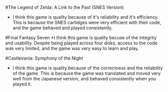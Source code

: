 #The Legend of Zelda: A Link to the Past (SNES Version)
  * I think this game is quality because of it's reliability and it's efficiency. This is because the SNES cartidges were very efficient with their code, and the game behaved and played consistently.
  
 #Final Fantasy Seven
  *I think this game is quality becuse of the integrity and usability. Despite being played across four disks, access to the code was very limited, and the game was very easy to learn and play.
  
 #Castlevania: Symphony of the Night
  * I think this game is quality because of the correctness and the reliability of the game. This is because the game was translated and moved very well from the Japanese version, and behaved consistently when you played it.
